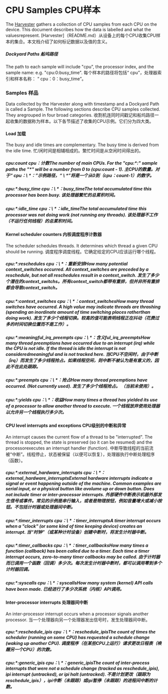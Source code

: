  
# CPU Samples  CPU样本 

The [Harvester](README.md) gathers a collection of CPU samples from each CPU on the device. This document describes how the data is labelled and what the valuesrepresent. [Harvester]（README.md）从设备上的每个CPU收集CPU样本的集合。本文档介绍了如何标记数据以及值的含义。

 
##### Dockyard Paths  船坞路径 

The path to each sample will include "cpu", the processor index, and the sample name: e.g. "cpu:0:busy_time". 每个样本的路径将包括“ cpu”，处理器索引和样本名称： “ cpu：0：busy_time”。

 
### Samples  样品 

Data collected by the Harvester along with timestamp and a Dockyard Path is called a Sample. The following sections describe CPU samples collected. They aregrouped in four broad categories. 收割机连同时间戳记和船坞路径一起收集的数据称为样本。以下各节描述了收集的CPU示例。它们分为四大类。

 
#### Load  加载 

The busy and idle times are complementary. The busy time is derived from the idle time. 忙/闲时间是相辅相成的。繁忙时间是从空闲时间得出的。

 
##### cpu:count  cpu：计数The number of main CPUs. For the "cpu:\*:" sample paths the "\*" will be a number from 0 to (cpu:count - 1). 主CPU的数量。对于“ cpu：\ *：”示例路径，“ \ *”将是一个从0到（cpu：count-1）的数字。

 
##### cpu:\*:busy_time  cpu：\ *：busy_timeThe total accumulated time this processor has been busy.  该处理器繁忙的总累积时间。

 
##### cpu:\*:idle_time  cpu：\ *：idle_timeThe total accumulated time this processor was not doing work (not running any threads). 该处理器不工作（不运行任何线程）的总累积时间。

 
#### Kernel scheduler counters  内核调度程序计数器 

The scheduler schedules threads. It determines which thread a given CPU should be running. 调度程序调度线程。它确定给定的CPU应该运行哪个线程。

 
##### cpu:\*:reschedules  cpu：\ *：重新安排How many potential context_switches occurred. All context_switches are preceded by a reschedule, but not all reschedules result in a context_switch. 发生了多少个潜在的context_switchs。所有context_switch都带有重排，但并非所有重排都会导致context_switch。

 
##### cpu:\*:context_switches  cpu：\ *：context_switchesHow many thread switches have occurred. A high value may indicate threads are thrashing (spending an inordinate amount of time switching places ratherthan doing work). 发生了多少个线程切换。较高的值可能表明线程正在抖动（花费过多的时间切换位置而不是工作）。

 
##### cpu:\*:meaningful_irq_preempts  cpu：\ *：含义ful_irq_preemptsHow many thread preemptions have occurred due to an interrupt (irq) while the CPU is not idle. If the thread is idle the interrupt is not consideredmeaningful and is not tracked here. 当CPU不空闲时，由于中断（irq）而发生了多少线程抢占。如果线程空闲，则中断不被认为是有意义的，因此不在此处跟踪。

 
##### cpu:\*:preempts  cpu：\ *：抢占How many thread preemptions have occurred. (Not currently used).  发生了多少个线程抢占。 （当前未使用）。

 
##### cpu:\*:yields  cpu：\ *：收益How many times a thread has yielded its use of a processor to allow another thread to execute. 一个线程放弃使用处理器以允许另一个线程执行多少次。

 
#### CPU level interrupts and exceptions  CPU级别的中断和异常 

An interrupt causes the current flow of a thread to be "interrupted". The thread is stopped, the state is preserved (so it can be resumed) and the processorexecutes an interrupt handler (function). 中断导致线程的当前流被“中断”。线程停止，状态被保留（以便可以恢复），处理器执行中断处理程序（函数）。

 
##### cpu:\*:external_hardware_interrupts  cpu：\ *：external_hardware_interruptsExternal hardware interrupts indicate a signal or event happening outside of the machine. Common examples are serial input, or a physical button like avolume up or down button. Does not include timer or inter-processor interrupts. 外部硬件中断表示机器外部发生信号或事件。常见的示例是串行输入，或者是物理按钮，例如音量增大或减小按钮。不包括计时器或处理器间中断。

 
##### cpu:\*:timer_interrupts  cpu：\ *：timer_interruptsA timer interrupt occurs when a "clock" (or some kind of time keeping device) creates an interrupt. 当“时钟”（或某种计时设备）创建中断时，将发生计时器中断。

 
##### cpu:\*:timer_callbacks  cpu：\ *：timer_callbacksHow many times a function (callback) has been called due to a timer. Each time a timer interrupt occurs, zero-to-many timer callbacks may be called. 由于计时器而已调用一个函数（回调）多少次。每次发生计时器中断时，都可以调用零到多个计时器回调。

 
##### cpu:\*:syscalls  cpu：\ *：syscallsHow many system (kernel) API calls have been made.  已经进行了多少次系统（内核）API调用。

 
#### Inter-processor interrupts  处理器间中断 

An inter-processor interrupt occurs when a processor signals another processor.  当一个处理器向另一个处理器发出信号时，发生处理器间中断。

 
##### cpu:\*:reschedule_ipis  cpu：\ *：reschedule_ipisThe count of times the scheduler (running on some CPU) has requested a schedule change (waking up another CPU). 调度程序（在某些CPU上运行）请求更改日程表（唤醒另一个CPU）的次数。

 
##### cpu:\*:generic_ipis  cpu：\ *：generic_ipisThe count of inter-process interrupts that were not a schedule change (tracked as reschedule_ipis), ipi interrupt (untracked), or ipi halt (untracked). 不是计划更改（跟踪为reschedule_ipis），ipi中断（未跟踪）或ipi暂停（未跟踪）的进程间中断的计数。

